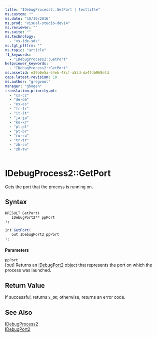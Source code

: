 ```yaml
---
title: "IDebugProcess2::GetPort | testtitle"
ms.custom: ""
ms.date: "10/19/2016"
ms.prod: "visual-studio-dev14"
ms.reviewer: ""
ms.suite: ""
ms.technology: 
  - "vs-ide-sdk"
ms.tgt_pltfrm: ""
ms.topic: "article"
f1_keywords: 
  - "IDebugProcess2::GetPort"
helpviewer_keywords: 
  - "IDebugProcess2::GetPort"
ms.assetid: e39b6e5a-64eb-48cf-a53d-da4fdb968e2d
caps.latest.revision: 10
ms.author: "gregvanl"
manager: "ghogen"
translation.priority.mt: 
  - "cs-cz"
  - "de-de"
  - "es-es"
  - "fr-fr"
  - "it-it"
  - "ja-jp"
  - "ko-kr"
  - "pl-pl"
  - "pt-br"
  - "ru-ru"
  - "tr-tr"
  - "zh-cn"
  - "zh-tw"
---
```

# IDebugProcess2::GetPort
Gets the port that the process is running on.  
  
## Syntax  
  
```cpp#  
HRESULT GetPort(   
   IDebugPort2** ppPort  
);  
```  
  
```c#  
int GetPort(   
   out IDebugPort2 ppPort  
);  
```  
  
#### Parameters  
 `ppPort`  
 [out] Returns an [IDebugPort2](../extensibility-debugger-reference/idebugport2.md) object that represents the port on which the process was launched.  
  
## Return Value  
 If successful, returns `S_OK`; otherwise, returns an error code.  
  
## See Also  
 [IDebugProcess2](../extensibility-debugger-reference/idebugprocess2.md)   
 [IDebugPort2](../extensibility-debugger-reference/idebugport2.md)